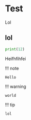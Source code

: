 # Test

Lol

## lol

```py linenums="1"
print(12)
```

Heifhfihfei

!!! note

    Hello

!!! warning

    world

!!! tip

    lol